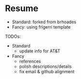 # Resume
- Standard: forked from brhoades
- Fancy: using frigerri template

TODOs:
- Standard
  - update info for AT&T
- Fancy
  - references
  - polish descriptions/details
  - fix email & github alignment 
